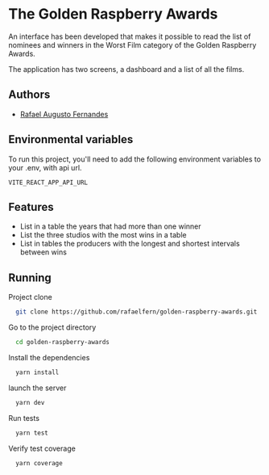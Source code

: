 # The Golden Raspberry Awards

An interface has been developed that makes it possible to read the list of nominees and winners in the Worst Film category of the Golden
Raspberry Awards.

The application has two screens, a dashboard and a list of all the films.

## Authors

- [Rafael Augusto Fernandes](https://www.github.com/rafaelfern)

## Environmental variables

To run this project, you'll need to add the following environment variables to your .env, with api url.

`VITE_REACT_APP_API_URL`

## Features

- List in a table the years that had more than one winner
- List the three studios with the most wins in a table
- List in tables the producers with the longest and shortest intervals between wins

## Running

Project clone

```bash
  git clone https://github.com/rafaelfern/golden-raspberry-awards.git
```

Go to the project directory

```bash
  cd golden-raspberry-awards
```

Install the dependencies

```bash
  yarn install
```

launch the server

```bash
  yarn dev
```

Run tests

```bash
  yarn test
```

Verify test coverage

```bash
  yarn coverage
```
